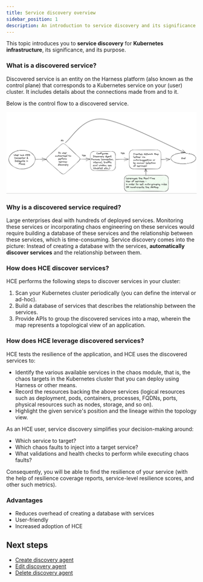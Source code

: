 ```yaml
---
title: Service discovery overview
sidebar_position: 1
description: An introduction to service discovery and its significance.
---
```


This topic introduces you to **service discovery** for **Kubernetes infrastructure**, its significance, and its purpose.

### What is a discovered service?
Discovered service is an entity on the Harness platform (also known as the control plane) that corresponds to a Kubernetes service on your (user) cluster. It includes details about the connections made from and to it.

Below is the control flow to a discovered service.

  ![](./static/intro/control-flow-1.png)

### Why is a discovered service required?

Large enterprises deal with hundreds of deployed services. Monitoring these services or incorporating chaos engineering on these services would require building a database of these services and the relationship between these services, which is time-consuming. Service discovery comes into the picture: Instead of creating a database with the services, **automatically discover services** and the relationship between them.

### How does HCE discover services?

HCE performs the following steps to discover services in your cluster:
1. Scan your Kubernetes cluster periodically (you can define the interval or ad-hoc).
2. Build a database of services that describes the relationship between the services.
3. Provide APIs to group the discovered services into a map, wherein the map represents a topological view of an application.

### How does HCE leverage discovered services?

HCE tests the resilience of the application, and HCE uses the discovered services to:

- Identify the various available services in the chaos module, that is, the chaos targets in the Kubernetes cluster that you can deploy using Harness or other means.
- Record the resources backing the above services (logical resources such as deployment, pods, containers, processes, FQDNs, ports, physical resources such as nodes, storage, and so on).
- Highlight the given service's position and the lineage within the topology view.

As an HCE user, service discovery simplifies your decision-making around:

- Which service to target?
- Which chaos faults to inject into a target service?
- What validations and health checks to perform while executing chaos faults?

Consequently, you will be able to find the resilience of your service (with the help of resilience coverage reports, service-level resilience scores, and other such metrics).

### Advantages

- Reduces overhead of creating a database with services
- User-friendly
- Increased adoption of HCE

## Next steps

- [Create discovery agent](/docs/chaos-engineering/features/service-discovery/service-discovery-usage#customize-discovery-agent)
- [Edit discovery agent](/docs/chaos-engineering/features/service-discovery/service-discovery-usage#edit-discovery-agent)
- [Delete discovery agent](/docs/chaos-engineering/features/service-discovery/service-discovery-usage#delete-discovery-agent)